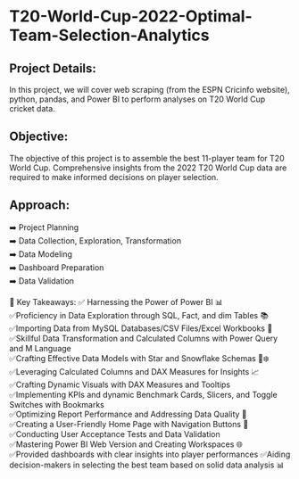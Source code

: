 # T20-World-Cup-2022-Optimal-Team-Selection-Analytics


## Project Details:
In this project, we will cover web scraping (from the ESPN Cricinfo website),
python, pandas, and Power BI to perform analyses on T20 World Cup cricket
data.

## Objective:
The objective of this project is to assemble the best 11-player team for
T20 World Cup. Comprehensive insights from the 2022 T20 World Cup
data are required to make informed decisions on player selection.

## Approach:
➡️ Project Planning    
➡️ Data Collection, Exploration, Transformation   
➡️ Data Modeling    
➡️ Dashboard Preparation  
➡️ Data Validation 

🔑 Key Takeaways:
✅ Harnessing the Power of Power BI 📊  
✅Proficiency in Data Exploration through SQL, Fact, and dim Tables 📚  
✅Importing Data from MySQL Databases/CSV Files/Excel Workbooks 📂  
✅Skillful Data Transformation and Calculated Columns with Power Query and M Language  
✅Crafting Effective Data Models with Star and Snowflake Schemas 🌟❄️  
✅Leveraging Calculated Columns and DAX Measures for Insights 📈   
✅Crafting Dynamic Visuals with DAX Measures and Tooltips  
✅Implementing KPIs and dynamic Benchmark Cards, Slicers, and Toggle Switches with Bookmarks  
✅Optimizing Report Performance and Addressing Data Quality 🚀  
✅Creating a User-Friendly Home Page with Navigation Buttons 🔗  
✅Conducting User Acceptance Tests and Data Validation  
✅Mastering Power BI Web Version and Creating Workspaces 🌐  
✅Provided dashboards with clear insights into player performances 
✅Aiding decision-makers in selecting the best team based on solid data analysis 📊
